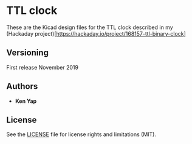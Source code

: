 # TTL clock

These are the Kicad design files for the TTL clock described in my (Hackaday project)[https://hackaday.io/project/168157-ttl-binary-clock]

## Versioning

First release November 2019

## Authors

* **Ken Yap**

## License

See the [LICENSE](LICENSE.md) file for license rights and limitations (MIT).
